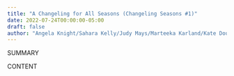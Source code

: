 ```yaml
---
title: "A Changeling for All Seasons (Changeling Seasons #1)"
date: 2022-07-24T00:00:00-05:00
draft: false
author: "Angela Knight/Sahara Kelly/Judy Mays/Marteeka Karland/Kate Douglas/Shelby Morgen/Lacey Savage/Kate Hill/Willa Okati"
---
```


SUMMARY

<!--more-->

CONTENT